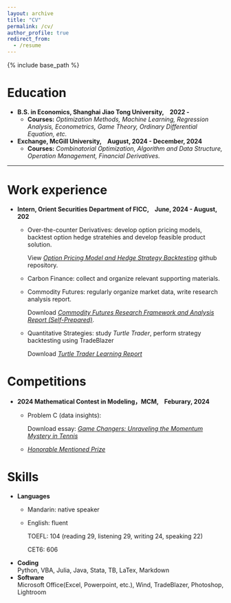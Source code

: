 ```yaml
---
layout: archive
title: "CV"
permalink: /cv/
author_profile: true
redirect_from:
  - /resume
---
```


{% include base_path %}

Education
======
* **B.S. in Economics, Shanghai Jiao Tong University, &ensp; 2022 -**
  * **Courses:** _Optimization Methods, Machine Learning, Regression Analysis, Econometrics, Game Theory, Ordinary Differential Equation, etc._
* **Exchange, McGill University, &ensp; August, 2024 - December, 2024**
  * **Courses:** _Combinatorial Optimization, Algorithm and Data Structure, Operation Management, Financial Derivatives._

---

Work experience
======
* **Intern, Orient Securities Department of FICC, &ensp; June, 2024 - August, 202**
  * Over-the-counter Derivatives: develop option pricing models, backtest option hedge stratehies and develop feasible product solution.

    View [_Option Pricing Model and Hedge Strategy Backtesting_](https://github.com/Sheng-Cheng-2004/Option-Hedge-Backtesting) github repository.
    
  * Carbon Finance: collect and organize relevant supporting materials.
  * Commodity Futures: regularly organize market data, write research analysis report.
 
    Download [_Commodity Futures Research Framework and Analysis Report (Self-Prepared)_](https://Sheng-Cheng-2004.github.io/files/每周小结8.12（补充豆粕）.pdf).
    
  * Quantitative Strategies: study _Turtle Trader_, perform strategy backtesting using TradeBlazer
    
    Download [_Turtle Trader Learning Report_](https://Sheng-Cheng-2004.github.io/files/海龟交易法学习笔记（补充净值曲线和优化）.pdf)

Competitions
======
* **2024 Mathematical Contest in Modeling，MCM, &ensp; Feburary, 2024**
  * Problem C (data insights):

    Download essay: [_Game Changers: Unraveling the Momentum Mystery in Tennis_](http://Sheng-Cheng-2004.github.io/files/mcm_thesis.pdf)
  
  * [_Honorable Mentioned Prize_](http://Sheng-Cheng-2004.github.io/files/H_prize.pdf)

Skills
======
* **Languages**
  * Mandarin: native speaker
  * English: fluent
    
    TOEFL: 104 (reading 29, listening 29, writing 24, speaking 22)
    
    CET6: 606
* **Coding**  
  Python, VBA, Julia, Java, Stata, TB, LaTex, Markdown
* **Software**  
  Microsoft Office(Excel, Powerpoint, etc.), Wind, TradeBlazer, Photoshop, Lightroom



